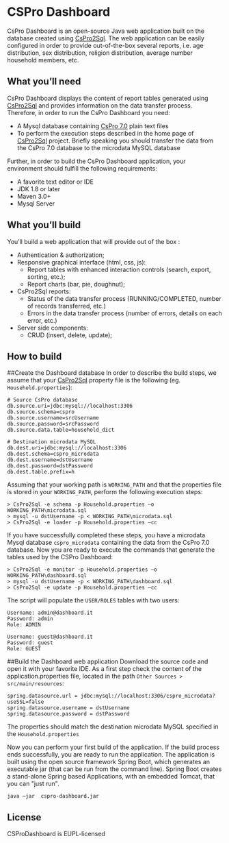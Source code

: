 # CSPro Dashboard

CsPro Dashboard is an open-source Java web application built on the database created using [CsPro2Sql](https://github.com/mauroIstat/CsPro2Sql). The web application can be easily configured in order to provide out-of-the-box several reports, i.e. age distribution, sex distribution, religion distribution, average number household members, etc. 

## What you’ll need

CsPro Dashboard displays the content of report tables generated using [CsPro2Sql](https://github.com/mauroIstat/CsPro2Sql) and provides information on the data transfer process. Therefore, in order to run the CsPro Dashboard you need:

* A Mysql database containing [CsPro 7.0](http://www.csprousers.org/beta/) plain text files
* To perform the execution steps described in the home page of [CsPro2Sql](https://github.com/mauroIstat/CsPro2Sql) project. Briefly speaking you should transfer the data from the CsPro 7.0 database to the microdata MySQL database

Further, in order to build the CsPro Dashboard application, your environment should fulfill the following requirements:

* A favorite text editor or IDE
* JDK 1.8 or later
* Maven 3.0+
* Mysql Server

## What you’ll build

You’ll build a web application that will provide out of the box :
* Authentication & authorization;
* Responsive graphical interface (html, css, js):
  * Report tables with enhanced interaction controls (search, export, sorting, etc.);
  * Report charts (bar, pie, doughnut);
* CsPro2Sql reports:
  * Status of the data transfer process (RUNNING/COMPLETED, number of records transferred, etc.)
  * Errors in the data transfer process (number of errors, details on each error, etc.)
* Server side components:
  * CRUD (insert, delete, update);

## How to build

##Create the Dashboard database
In order to describe the build steps, we assume that your [CsPro2Sql](https://github.com/mauroIstat/CsPro2Sql) property file is the following (eg. `Household.properties`):
```
# Source CsPro database
db.source.uri=jdbc:mysql://localhost:3306
db.source.schema=cspro
db.source.username=srcUsername
db.source.password=srcPassword
db.source.data.table=household_dict

# Destination microdata MySQL
db.dest.uri=jdbc:mysql://localhost:3306
db.dest.schema=cspro_microdata
db.dest.username=dstUsername
db.dest.password=dstPassword
db.dest.table.prefix=h
```
Assuming that your working path is `WORKING_PATH` and that the properties file is stored in your `WORKING_PATH`, perform the following execution steps: 
```
> CsPro2Sql -e schema -p Household.properties –o WORKING_PATH\microdata.sql
> mysql -u dstUsername -p < WORKING_PATH\microdata.sql
> CsPro2Sql -e loader -p Household.properties –cc
```
If you have successfully completed these steps, you have a microdata Mysql database `cspro_microdata` containing the data from the CsPro 7.0 database. Now you are ready to execute the commands that generate the tables used by the CSPro Dashboard:
```
> CsPro2Sql -e monitor -p Household.properties –o WORKING_PATH\dashboard.sql
> mysql -u dstUsername -p < WORKING_PATH\dashboard.sql
> CsPro2Sql -e update -p Household.properties –cc
```
The script will populate the `USER/ROLES` tables with two users:
```
Username: admin@dashboard.it
Password: admin
Role: ADMIN

Username: guest@dashboard.it
Password: guest
Role: GUEST
``` 
##Build the Dashboard web application
Download the source code and open it with your favorite IDE.
As a first step check the content of the application.properties file, located in the path `Other Sources > src/main/resources`:

```
spring.datasource.url = jdbc:mysql://localhost:3306/cspro_microdata?useSSL=false
spring.datasource.username = dstUsername
spring.datasource.password = dstPassword
```
The properties should match the destination microdata MySQL specified in the `Household.properties`

Now you can perform your first build of the application.
If the build process ends successfully, you are ready to run the application. 
The application is built using the open source framework Spring Boot, which generates an executable jar (that can be run from the command line). Spring Boot creates a stand-alone Spring based Applications, with an embedded Tomcat, that you can "just run".
```
java –jar  cspro-dashboard.jar
```

## License
CSProDashboard is EUPL-licensed
